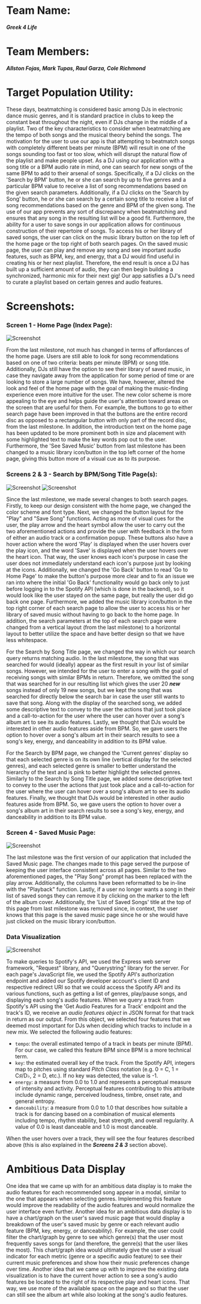 # Team Name: 
___Greek 4 Life___

# Team Members: 
___Allston Fojas, Mark Tupas, Raul Garza, Cole Richmond___

# Target Population Utility:

These days, beatmatching is considered basic among DJs in electronic dance music genres, and it is standard practice in clubs to keep the constant beat throughout the night, even if DJs change in the middle of a playlist. Two of the key characteristics to consider when beatmatching are the tempo of both songs and the musical theory behind the songs. The motivation for the user to use our app is that attempting to beatmatch songs with completely different beats per minute (BPM) will result in one of the songs sounding too fast or too slow, which will disrupt the natural flow of the playlist and make people upset. As a DJ using our application with a song title or a BPM audio rate in mind, one can search for new songs of the same BPM to add to their arsenal of songs. Specifically, if a DJ clicks on the 'Search by BPM' button, he or she can search by up to five genres and a particular BPM value to receive a list of song recommendations based on the given search parameters. Additionally, if a DJ clicks on the 'Search by Song' button, he or she can search by a certain song title to receive a list of song recommendations based on the genre and BPM of the given song. The use of our app prevents any sort of discrepancy when beatmatching and ensures that any song in the resulting list will be a good fit. Furthermore, the ability for a user to save songs in our application allows for continuous construction of their repertoire of songs. To access his or her library of saved songs, the user can click on the music library button on the top left of the home page or the top right of both search pages. On the saved music page, the user can play and remove any song and see important audio features, such as BPM, key, and energy, that a DJ would find useful in creating his or her next playlist. Therefore, the end result is once a DJ has built up a sufficient amount of audio, they can then begin building a synchronized, harmonic mix for their next gig! Our app satisfies a DJ's need to curate a playlist based on certain genres and audio features.

# Screenshots:
### Screen 1 - Home Page (Index Page):

![Screenshot](/milestone5_pics/index.JPG)

From the last milestone, not much has changed in terms of affordances of the home page. Users are still able to look for song recommendations based on one of two criteria: beats per minute (BPM) or song title. Additionally, DJs still have the option to see their library of saved music, in case they navigate away from the application for some period of time or are looking to store a large number of songs. We have, however, altered the look and feel of the home page with the goal of making the music-finding experience even more intuitive for the user. The new color scheme is more appealing to the eye and helps guide the user's attention toward areas on the screen that are useful for them. For example, the buttons to go to either search page have been improved in that the buttons are the entire record disc as opposed to a rectangular button with only part of the record disc, from the last milestone. In addition, the introduction text on the home page has been updated to be more prominent both in size and placement with some highlighted text to make the key words pop out to the user. Furthermore, the 'See Saved Music' button from last milestone has been changed to a music library icon/button in the top left corner of the home page, giving this button more of a visual cue as to its purpose.

### Screens 2 & 3 - Search by BPM/Song Title Page(s):

![Screenshot](/milestone5_pics/search_by_song.JPG)
![Screenshot](/milestone5_pics/search_by_bpm.JPG)

Since the last milestone, we made several changes to both search pages. Firstly, to keep our design consistent with the home page, we changed the color scheme and font type. Next, we changed the button layout for the "Play" and "Save Song" functions. Acting as more of visual cues for the user, the play arrow and the heart symbol allow the user to carry out the two aforementioned actions and provide the user with feedback in the form of either an audio track or a confirmation popup. These buttons also have a hover action where the word 'Play' is displayed when the user hovers over the play icon, and the word 'Save' is displayed when the user hovers over the heart icon. That way, the user knows each icon's purpose in case the user does not immediately understand each icon's purpose just by looking at the icons. Additionally, we changed the 'Go Back' button to read 'Go to Home Page' to make the button's purpose more clear and to fix an issue we ran into where the initial 'Go Back' functionality would go back only to just before logging in to the Spotify API (which is done in the backend), so it would look like the user stayed on the same page, but really the user did go back one page. Furthermore, we added the music library icon/button in the top right corner of each search page to allow the user to access his or her library of saved music without having to go back to the home page. In addition, the search parameters at the top of each search page were changed from a vertical layout (from the last milestone) to a horizontal layout to better utilize the space and have better design so that we have less whitespace. 

For the Search by Song Title page, we changed the way in which our search query returns matching audio. In the last milestone, the song that was searched for would (ideally) appear as the first result in your list of similar songs. However, we intended for the user to enter a song with the goal of receiving songs with similar BPMs in return. Therefore, we omitted the song that was searched for in our resulting list which gives the user 20 ***new*** songs instead of only 19 new songs, but we kept the song that was searched for directly below the search bar in case the user still wants to save that song. Along with the display of the searched song, we added some descriptive text to convey to the user the actions that just took place and a call-to-action for the user where the user can hover over a song's album art to see its audio features. Lastly, we thought that DJs would be interested in other audio features aside from BPM. So, we gave users the option to hover over a song's album art in their search results to see a song's key, energy, and danceability in addition to its BPM value. 

For the Search by BPM page, we changed the 'Current genres' display so that each selected genre is on its own line (vertical display for the selected genres), and each selected genre is smaller to better understand the hierarchy of the text and is pink to better highlight the selected genres. Similarly to the Search by Song Title page, we added some descriptive text to convey to the user the actions that just took place and a call-to-action for the user where the user can hover over a song's album art to see its audio features. Finally, we thought that DJs would be interested in other audio features aside from BPM. So, we gave users the option to hover over a song's album art in their search results to see a song's key, energy, and danceability in addition to its BPM value.

### Screen 4 - Saved Music Page:

![Screenshot](/milestone5_pics/saved_music.JPG)

The last milestone was the first version of our application that included the Saved Music page. The changes made to this page served the purpose of keeping the user interface consistent across all pages. Similar to the two aforementioned pages, the "Play Song" prompt has been replaced with the play arrow. Additionally, the columns have been reformatted to be in-line with the "Playback" function. Lastly, if a user no longer wants a song in their list of saved songs they can remove it by clicking on the marker to the left of the album cover. Additionally, the 'List of Saved Songs' title at the top of this page from last milestone was removed since, in context, the user knows that this page is the saved music page since he or she would have just clicked on the music library icon/button.

### Data Visualization

![Screenshot](/milestone5_pics/data_visualization.JPG)

To make queries to Spotify's API, we used the Express web server framework, "Request" library, and "Querystring" library for the server. For each page's JavaScript file, we used the Spotify API's authorization endpoint and added our Spotify developer account's client ID and respective redirect URI so that we could access the Spotify API and its various functions, such as getting a list of genres, play/pause songs, and displaying each song's audio features. When we query a track from Spotify's API using the 'Get Audio Features for a Track' endpoint and the track's ID, we receive an *audio features object* in JSON format for that track in return as our output. From this object, we selected four features that we deemed most important for DJs when deciding which tracks to include in a new mix. We selected the following audio features:

* `tempo`: the overall estimated tempo of a track in beats per minute (BPM). For our case, we called this feature BPM since BPM is a more technical term.
* `key`: the estimated overall key of the track. From the Spotify API, integers map to pitches using standard *Pitch Class* notation (e.g. 0 = C, 1 = C♯/D♭, 2 = D, etc.). If no key was detected, the value is -1.
* `energy`: a measure from 0.0 to 1.0 and represents a perceptual measure of intensity and activity. Perceptual features contributing to this attribute include dynamic range, perceived loudness, timbre, onset rate, and general entropy.
* `danceability`: a measure from 0.0 to 1.0 that describes how suitable a track is for dancing based on a combination of musical elements including tempo, rhythm stability, beat strength, and overall regularity. A value of 0.0 is least danceable and 1.0 is most danceable.

When the user hovers over a track, they will see the four features described above (this is also explained in the ***Screens 2 & 3*** section above).

# Ambitious Data Display

One idea that we came up with for an ambitious data display is to make the audio features for each recommended song appear in a modal, similar to the one that appears when selecting genres. Implementing this feature would improve the readability of the audio features and would normalize the user interface even further. Another idea for an ambitious data display is to have a chart/graph on the user's saved music page that would display a breakdown of the user's saved music by genre or each relevant audio feature (BPM, key, energy, or danceability). For example, the user could filter the chart/graph by genre to see which genre(s) that the user most frequently saves songs for (and therefore, the genre(s) that the user likes the most). This chart/graph idea would ultimately give the user a visual indicator for each metric (genre or a specific audio feature) to see their current music preferences and show how their music preferences change over time. Another idea that we came up with to improve the existing data visualization is to have the current hover action to see a song's audio features be located to the right of its respective play and heart icons. That way, we use more of the available space on the page and so that the user can still see the album art while also looking at the song's audio features.
